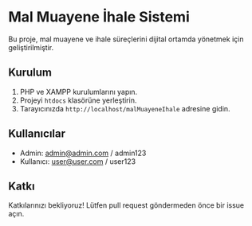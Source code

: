 # Mal Muayene İhale Sistemi

Bu proje, mal muayene ve ihale süreçlerini dijital ortamda yönetmek için geliştirilmiştir.

## Kurulum

1. PHP ve XAMPP kurulumlarını yapın.
2. Projeyi `htdocs` klasörüne yerleştirin.
3. Tarayıcınızda `http://localhost/malMuayeneIhale` adresine gidin.

## Kullanıcılar

- Admin: admin@admin.com / admin123
- Kullanıcı: user@user.com / user123

## Katkı

Katkılarınızı bekliyoruz! Lütfen pull request göndermeden önce bir issue açın.
